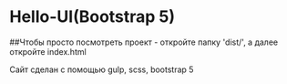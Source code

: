 # Hello-UI(Bootstrap 5)

##Чтобы просто посмотреть проект - откройте папку 'dist/', а далее откройте index.html

Сайт сделан с помощью gulp, scss, bootstrap 5
